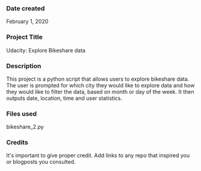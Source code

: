 ### Date created
February 1, 2020

### Project Title
Udacity: Explore Bikeshare data

### Description
This project is a python script that allows users to explore bikeshare data. 
The user is prompted for which city they would like to explore data and how they would like to filter the data, based on month or day of the week. It then outputs date, location, time and user statistics.

### Files used
bikeshare_2.py

### Credits
It's important to give proper credit. Add links to any repo that inspired you or blogposts you consulted.

